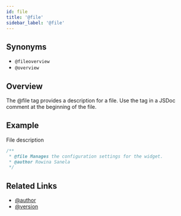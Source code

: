 ```yaml
---
id: file
title: '@file'
sidebar_label: '@file'
---
```


## Synonyms

- `@fileoverview`
- `@overview`

## Overview

The @file tag provides a description for a file. Use the tag in a JSDoc comment at the beginning of the file.

## Example

File description

```js
/**
 * @file Manages the configuration settings for the widget.
 * @author Rowina Sanela
 */
```

## Related Links

- [@author](./author.md)
- [@version](./version.md)
